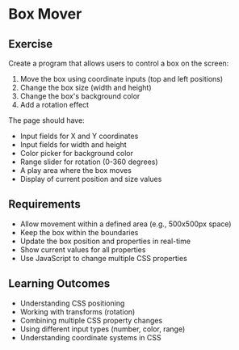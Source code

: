 # Box Mover

## Exercise
Create a program that allows users to control a box on the screen:
1. Move the box using coordinate inputs (top and left positions)
2. Change the box size (width and height)
3. Change the box's background color
4. Add a rotation effect

The page should have:
- Input fields for X and Y coordinates
- Input fields for width and height
- Color picker for background color
- Range slider for rotation (0-360 degrees)
- A play area where the box moves
- Display of current position and size values

## Requirements
- Allow movement within a defined area (e.g., 500x500px space)
- Keep the box within the boundaries
- Update the box position and properties in real-time
- Show current values for all properties
- Use JavaScript to change multiple CSS properties

## Learning Outcomes
- Understanding CSS positioning
- Working with transforms (rotation)
- Combining multiple CSS property changes
- Using different input types (number, color, range)
- Understanding coordinate systems in CSS
